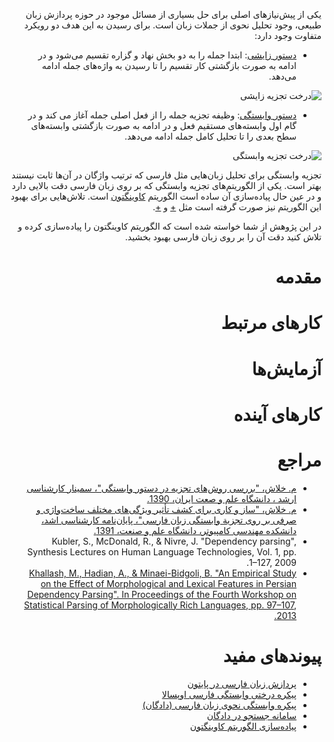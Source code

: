 <div dir=rtl>

یکی از پیش‌نیازهای اصلی برای حل بسیاری از مسائل موجود در حوزه پردازش زبان طبیعی، وجود تحلیل نحوی از جملات زبان است. برای رسیدن به این هدف دو رویکرد متفاوت وجود دارد: 

* [دستور زایشی](http://fa.wikipedia.org/wiki/دستور_زایشی): ابتدا جمله را به دو بخش نهاد و گزاره تقسیم می‌شود و در ادامه به صورت بازگشتی کار تقسیم را تا رسیدن به واژه‌های جمله ادامه می‌دهد.

![درخت تجزیه زایشی](http://upload.wikimedia.org/wikipedia/commons/5/54/Parse_tree_1.jpg)

* [دستور وابستگی](http://fa.wikipedia.org/wiki/دستور_وابستگی): وظیفه تجزیه جمله را از فعل اصلی جمله آغاز می کند و در گام اول وابسته‌های مستقیم فعل و در ادامه به صورت بازگشتی وابسته‌های سطح بعدی را تا تحلیل کامل جمله ادامه می‌دهد.

![درخت تجزیه وابستگی](http://upload.wikimedia.org/wikipedia/commons/8/8c/Parse2.jpg)

تجزیه وابستگی برای تحلیل زبان‌هایی مثل فارسی که ترتیب واژگان در آن‌ها ثابت نیستند بهتر است. یکی از الگوریتم‌های تجزیه وابستگی که بر روی زبان فارسی دقت بالایی دارد و در عین حال پیاده‌سازی آن ساده است الگوریتم [کاوینگتون](http://www.stanford.edu/~mjkay/covington.pdf) است. تلاش‌هایی برای بهبود این الگوریتم نیز صورت گرفته است مثل [+](http://acl.ldc.upenn.edu/eacl2006/main/papers/04_1_nivre_29.pdf) و [+](http://acl.ldc.upenn.edu/D/D07/D07-1125.pdf).

در این پژوهش از شما خواسته شده است که الگوریتم کاوینگتون را پیاده‌سازی کرده و تلاش کنید دقت آن را بر روی زبان فارسی بهبود بخشید.

# مقدمه

# کارهای مرتبط

# آزمایش‌ها

# کارهای آینده

# مراجع
+ [م. خلاش، "بررسی روش‌های تجزیه در دستور وابستگی"، سمینار کارشناسی ارشد ، دانشگاه علم و صعت ایران، 1390.](http://nlp.iust.ac.ir/downloads/articles/A%20Survey%20on%20Dependency%20Parsing.pdf)
+ [م. خلاش، "ساز و کاری برای کشف تأثیر ویژگی‌های مختلف ساخت‌واژی و صرفی بر روی تجزیة وابستگی زبان فارسی"، پایان‌نامه کارشناسی اشد، دانشکده مهندسی کامپیوتر، دانشگاه علم و صنعت، 1391.](http://nlp.iust.ac.ir/downloads/articles/Dependency%20Parsing.pdf)
+ Kubler, S., McDonald, R., & Nivre, J. "Dependency parsing", Synthesis Lectures on Human Language Technologies, Vol. 1, pp. 1–127, 2009.
+ [Khallash, M., Hadian, A., & Minaei-Bidgoli, B. "An Empirical Study on the Effect of Morphological and Lexical Features in Persian Dependency Parsing". In Proceedings of the Fourth Workshop on Statistical Parsing of Morphologically Rich Languages, pp. 97–107, 2013.](http://www.aclweb.org/anthology/W/W13/W13-4912.pd)

# پیوندهای مفید
+ [پردازش زبان فارسی در پایتون](http://www.sobhe.ir/hazm)
+ [پیکره درختی وابستگی فارسی اوپسالا](http://dadegan.ir/catalog/updt)
+ [پیکره وابستگی نحوی زبان فارسی (دادگان)](http://dadegan.ir/catalog/perdt)
+ [سامانه جستجو در دادگان](http://search.dadegan.ir)
+ [پیاده‌سازی الگوریتم کاوینگتون](http://www.ai.uga.edu/mc/pronto/)
